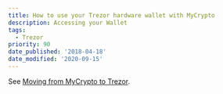 ```yaml
---
title: How to use your Trezor hardware wallet with MyCrypto
description: Accessing your Wallet
tags:
  - Trezor
priority: 90
date_published: '2018-04-18'
date_modified: '2020-09-15'
---
```


See [Moving from MyCrypto to Trezor](/how-to/migrating/moving-from-mycrypto-to-trezor).
